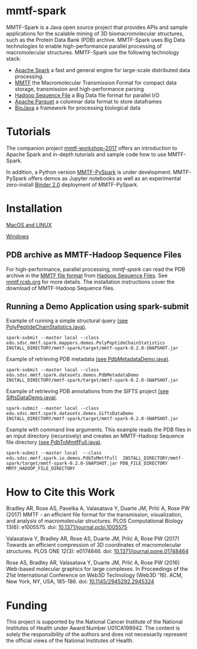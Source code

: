 # mmtf-spark
MMTF-Spark is a Java open source project that provides APIs and sample applications for the scalable mining of 3D biomacromolecular structures, such as the Protein Data Bank (PDB) archive. MMTF-Spark uses Big Data technologies to enable high-performance parallel processing of macromolecular structures. MMTF-Spark use the following technology stack:
* [Apache Spark](https://spark.apache.org/) a fast and general engine for large-scale distributed data processing.
* [MMTF](https://mmtf.rcsb.org/) the Macromolecular Transmission Format for compact data storage, transmission and high-performance parsing
* [Hadoop Sequence File](https://wiki.apache.org/hadoop/SequenceFile) a Big Data file format for parallel I/O
* [Apache Parquet](https://parquet.apache.org/) a columnar data format to store dataframes
* [BioJava](http://biojava.org/) a framework for processing biological data

# Tutorials
The companion project [mmtf-workshop-2017](https://github.com/sbl-sdsc/mmtf-workshop-2017) offers an introduction to Apache Spark and in-depth tutorials and sample code how to use MMTF-Spark.

In addition, a Python version [MMTF-PySpark](https://github.com/sbl-sdsc/mmtf-pyspark) is under development. MMTF-PySpark offers demos as Jupyter notebooks as well as an experimental zero-install [Binder 2.0](https://elifesciences.org/labs/8653a61d/introducing-binder-2-0-share-your-interactive-research-environment) deployment of MMTF-PySpark.

# Installation

[MacOS and LINUX](docs/MacOsInstallation.md)

[Windows](docs/WindowsInstallation.md)

## PDB archive as MMTF-Hadoop Sequence Files
For high-performance, parallel processing, *mmtf-spark* can read the PDB archive in the [MMTF file format](https://doi.org/10.1371/journal.pcbi.1005575) from [Hadoop Sequence Files](https://wiki.apache.org/hadoop/SequenceFile). See [mmtf.rcsb.org](https://mmtf.rcsb.org/download.html) for more details. The installation instructions cover the download of MMTF-Hadoop Sequence files.

## Running a Demo Application using spark-submit

Example of running a simple structural query
[(see PolyPeptideChainStatistics.java)](src/main/java/edu/sdsc/mmtf/spark/mappers/demos/PolyPeptideChainStatistics.java).

```
spark-submit --master local --class edu.sdsc.mmtf.spark.mappers.demos.PolyPeptideChainStatistics  INSTALL_DIRECTORY/mmtf-spark/target/mmtf-spark-0.2.0-SNAPSHOT.jar
```
Example of retrieving PDB metadata
[(see PdbMetadataDemo.java)](src/main/java/edu/sdsc/mmtf/spark/datasets/demos/PdbMetadataDemo.java).

```
spark-submit --master local --class edu.sdsc.mmtf.spark.datasets.demos.PdbMetadataDemo  INSTALL_DIRECTORY/mmtf-spark/target/mmtf-spark-0.2.0-SNAPSHOT.jar
```

Example of retrieving PDB annotations from the SIFTS project
[(see SiftsDataDemo.java)](src/main/java/edu/sdsc/mmtf/spark/datasets/demos/SiftsDataDemo.java).

```
spark-submit --master local --class edu.sdsc.mmtf.spark.datasets.demos.SiftsDataDemo INSTALL_DIRECTORY/mmtf-spark/target/mmtf-spark-0.2.0-SNAPSHOT.jar
```

Example with command line arguments. This example reads the PDB files
in an input directory (recursively) and creates an MMTF-Hadoop Sequence file directory
[(see PdbToMmtfFull.java)](src/main/java/edu/sdsc/mmtf/spark/io/demos/PdbToMmtfFull.java). 

```
spark-submit --master local  --class edu.sdsc.mmtf.spark.io.demos.PdbToMmtfFull  INSTALL_DIRECTORY/mmtf-spark/target/mmtf-spark-0.2.0-SNAPSHOT.jar PDB_FILE_DIRECTORY MMTF_HADOOP_FILE_DIRECTORY
```


# How to Cite this Work

Bradley AR, Rose AS, Pavelka A, Valasatava Y, Duarte JM, Prlić A, Rose PW (2017) MMTF - an efficient file format for the transmission, visualization, and analysis of macromolecular structures. PLOS Computational Biology 13(6): e1005575. doi: [10.1371/journal.pcbi.1005575](https://doi.org/10.1371/journal.pcbi.1005575)

Valasatava Y, Bradley AR, Rose AS, Duarte JM, Prlić A, Rose PW (2017) Towards an efficient compression of 3D coordinates of macromolecular structures. PLOS ONE 12(3): e0174846. doi: [10.1371/journal.pone.01748464](https://doi.org/10.1371/journal.pone.0174846)

Rose AS, Bradley AR, Valasatava Y, Duarte JM, Prlić A, Rose PW (2016) Web-based molecular graphics for large complexes. In Proceedings of the 21st International Conference on Web3D Technology (Web3D '16). ACM, New York, NY, USA, 185-186. doi: [10.1145/2945292.2945324](https://doi.org/10.1145/2945292.2945324)

# Funding
This project is supported by the National Cancer Institute of the National Institutes of Health under Award Number U01CA198942. The content is solely the responsibility of the authors and does not necessarily represent the official views of the National Institutes of Health.
